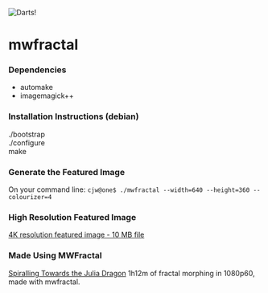 ![Darts!](https://github.com/cjwillcock/mwfractal/blob/master/samples/fractal-cl(4)_g(1)_c(-0.835,-0.2321)_dp(0.00625,0.00625)_i(32)_s(4,2.25)_o(0,0).png)

mwfractal
=========

### Dependencies ###
- automake
- imagemagick++

### Installation Instructions (debian) ###
./bootstrap  
./configure  
make  

### Generate the Featured Image ###
On your command line: ```cjw@one$ ./mwfractal --width=640 --height=360 --colourizer=4```

### High Resolution Featured Image ###
[4K resolution featured image - 10 MB file](samples/fractal-cl(4)_g(1)_c(-0.835,-0.2321)_dp(0.00104167,0.00104167)_i(32)_s(4,2.25)_o(0,0).png)

### Made Using MWFractal ###
[Spiralling Towards the Julia Dragon](https://youtu.be/pL7BMrcrl_k)
1h12m of fractal morphing in 1080p60, made with mwfractal. 
